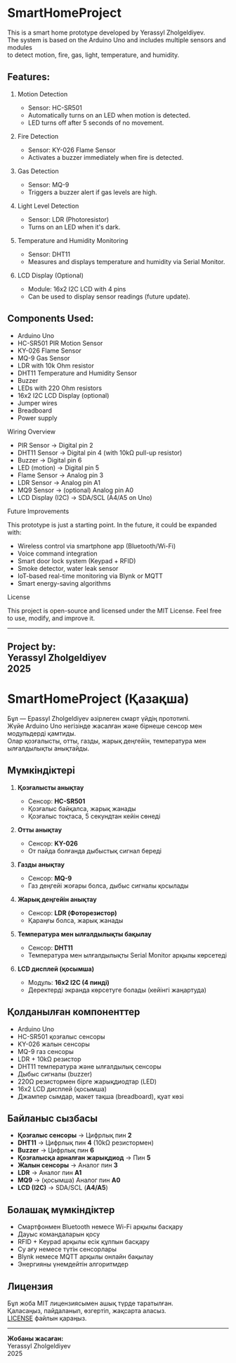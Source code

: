 SmartHomeProject
================

This is a smart home prototype developed by Yerassyl Zholgeldiyev.  
The system is based on the Arduino Uno and includes multiple sensors and modules  
to detect motion, fire, gas, light, temperature, and humidity.

Features:
---------

1. Motion Detection  
   - Sensor: HC-SR501  
   - Automatically turns on an LED when motion is detected.  
   - LED turns off after 5 seconds of no movement.

2. Fire Detection  
   - Sensor: KY-026 Flame Sensor  
   - Activates a buzzer immediately when fire is detected.

3. Gas Detection  
   - Sensor: MQ-9  
   - Triggers a buzzer alert if gas levels are high.

4. Light Level Detection  
   - Sensor: LDR (Photoresistor)  
   - Turns on an LED when it's dark.

5. Temperature and Humidity Monitoring  
   - Sensor: DHT11  
   - Measures and displays temperature and humidity via Serial Monitor.

6. LCD Display (Optional)  
   - Module: 16x2 I2C LCD with 4 pins  
   - Can be used to display sensor readings (future update).

Components Used:
----------------

- Arduino Uno
- HC-SR501 PIR Motion Sensor
- KY-026 Flame Sensor
- MQ-9 Gas Sensor
- LDR with 10k Ohm resistor
- DHT11 Temperature and Humidity Sensor
- Buzzer
- LEDs with 220 Ohm resistors
- 16x2 I2C LCD Display (optional)
- Jumper wires
- Breadboard
- Power supply

Wiring Overview

- PIR Sensor → Digital pin 2  
- DHT11 Sensor → Digital pin 4 (with 10kΩ pull-up resistor)  
- Buzzer → Digital pin 6  
- LED (motion) → Digital pin 5  
- Flame Sensor → Analog pin 3  
- LDR Sensor → Analog pin A1  
- MQ9 Sensor → (optional) Analog pin A0  
- LCD Display (I2C) → SDA/SCL (A4/A5 on Uno)

Future Improvements

This prototype is just a starting point. In the future, it could be expanded with:

- Wireless control via smartphone app (Bluetooth/Wi-Fi)
- Voice command integration
- Smart door lock system (Keypad + RFID)
- Smoke detector, water leak sensor
- IoT-based real-time monitoring via Blynk or MQTT
- Smart energy-saving algorithms

License

This project is open-source and licensed under the MIT License. Feel free to use, modify, and improve it.

---

Project by:  
Yerassyl Zholgeldiyev  
2025
---

# SmartHomeProject (Қазақша)

Бұл — Ерassyl Zholgeldiyev әзірлеген смарт үйдің прототипі.  
Жүйе Arduino Uno негізінде жасалған және бірнеше сенсор мен модульдерді қамтиды.  
Олар қозғалысты, отты, газды, жарық деңгейін, температура мен ылғалдылықты анықтайды.

## Мүмкіндіктері

1. **Қозғалысты анықтау**  
   - Сенсор: **HC-SR501**  
   - Қозғалыс байқалса, жарық жанады  
   - Қозғалыс тоқтаса, 5 секундтан кейін сөнеді

2. **Отты анықтау**  
   - Сенсор: **KY-026**  
   - От пайда болғанда дыбыстық сигнал береді

3. **Газды анықтау**  
   - Сенсор: **MQ-9**  
   - Газ деңгейі жоғары болса, дыбыс сигналы қосылады

4. **Жарық деңгейін анықтау**  
   - Сенсор: **LDR (Фоторезистор)**  
   - Қараңғы болса, жарық жанады

5. **Температура мен ылғалдылықты бақылау**  
   - Сенсор: **DHT11**  
   - Температура мен ылғалдылықты Serial Monitor арқылы көрсетеді

6. **LCD дисплей (қосымша)**  
   - Модуль: **16x2 I2C (4 пинді)**  
   - Деректерді экранда көрсетуге болады (кейінгі жаңартуда)

## Қолданылған компоненттер

- Arduino Uno  
- HC-SR501 қозғалыс сенсоры  
- KY-026 жалын сенсоры  
- MQ-9 газ сенсоры  
- LDR + 10kΩ резистор  
- DHT11 температура және ылғалдылық сенсоры  
- Дыбыс сигналы (buzzer)  
- 220Ω резистормен бірге жарықдиодтар (LED)  
- 16x2 LCD дисплей (қосымша)  
- Джампер сымдар, макет тақша (breadboard), қуат көзі

## Байланыс сызбасы

- **Қозғалыс сенсоры** → Цифрлық пин **2**  
- **DHT11** → Цифрлық пин **4** (10kΩ резистормен)  
- **Buzzer** → Цифрлық пин **6**  
- **Қозғалысқа арналған жарықдиод** → Пин **5**  
- **Жалын сенсоры** → Аналог пин **3**  
- **LDR** → Аналог пин **A1**  
- **MQ9** → (қосымша) Аналог пин **A0**  
- **LCD (I2C)** → SDA/SCL (**A4/A5**)

## Болашақ мүмкіндіктер

- Смартфонмен Bluetooth немесе Wi-Fi арқылы басқару  
- Дауыс командаларын қосу  
- RFID + Keypad арқылы есік құлпын басқару  
- Су ағу немесе түтін сенсорлары  
- Blynk немесе MQTT арқылы онлайн бақылау  
- Энергияны үнемдейтін алгоритмдер

## Лицензия

Бұл жоба MIT лицензиясымен ашық түрде таратылған.  
Қаласаңыз, пайдаланып, өзгертіп, жақсарта аласыз.  
[LICENSE](./LICENSE) файлын қараңыз.

---

**Жобаны жасаған:**  
Yerassyl Zholgeldiyev  
2025
